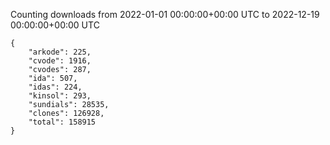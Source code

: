 
Counting downloads from 2022-01-01 00:00:00+00:00 UTC to 2022-12-19 00:00:00+00:00 UTC

```
{
    "arkode": 225,
    "cvode": 1916,
    "cvodes": 287,
    "ida": 507,
    "idas": 224,
    "kinsol": 293,
    "sundials": 28535,
    "clones": 126928,
    "total": 158915
}
```
